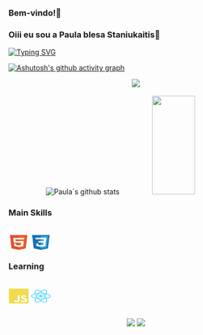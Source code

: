 ### Bem-vindo!🦋
### Oiii eu sou a Paula blesa Staniukaitis💜 

[![Typing SVG](https://readme-typing-svg.herokuapp.com/?color=6A5ACD&size=35&center=true&vCenter=true&width=1000&lines=HELLO,+My+name+is+Paula+Blesa+🤍;I'm+18+years+old;I'm+from+Brazil;Be+Welcome!+:%29)](https://git.io/typing-svg)

[![Ashutosh's github activity graph](https://github-readme-activity-graph.cyclic.app/graph?username=StaniukaitisPaula&bg_color=e6e6fa&color=2f0778&line=8231c4&point=403786&area=true&hide_border=true)](https://github.com/ashutosh00710/github-readme-activity-graph)

<p align="center">
  <img src="https://github-profile-trophy.vercel.app/?username=StaniukaitisPaula&theme=discord&row=2&no-bg=true&column=3&margin-w=15&margin-h=15" />
</p>

<div align="center">  
  <img width="49%" height="195px" src="https://github-readme-stats.vercel.app/api?username=StaniukaitisPaula&show_icons=true&count_private=true&hide_border=true&title_color=6A5ACD&icon_color=7B68EE&text_color=7B68EE&bg_color=E6E6FA" alt="Paula´s github stats" /> 
  <img width="41%" height="195px" src="https://github-readme-stats.vercel.app/api/top-langs/?username=StaniukaitisPaula&layout=compact&hide_border=true&title_color=836FFF&text_color=6A5ACD&bg_color=E6E6FA" />
</div>

### Main Skills
<div style="display: inline_block"><br>
  <img align="center" alt="Rafa-HTML" height="30" width="40" src="https://raw.githubusercontent.com/devicons/devicon/master/icons/html5/html5-original.svg">
  <img align="center" alt="Rafa-CSS" height="30" width="40" src="https://raw.githubusercontent.com/devicons/devicon/master/icons/css3/css3-original.svg">
</div>


### Learning
<div style="display: inline_block"><br>
  <img align="center" alt="Rafa-Js" height="30" width="40" src="https://raw.githubusercontent.com/devicons/devicon/master/icons/javascript/javascript-plain.svg">
  <img align="center" alt="Rafa-React" height="30" width="40" src="https://raw.githubusercontent.com/devicons/devicon/master/icons/react/react-original.svg">
</div>

  ##
<div align="center"> 
  <a align= "center "href = "mailto:paulablesa6@gmail.com"><img src="https://img.shields.io/badge/-Gmail-%23333?style=for-the-badge&logo=gmail&logoColor=white" target="_blank"></a>
  <a align= "center"href="https://www.linkedin.com/in/paula-blesa-5ab53224a/" target="_blank"><img src="https://img.shields.io/badge/-LinkedIn-%230077B5?style=for-the-badge&logo=linkedin&logoColor=white" target="_blank"></a> 
  
</div>
